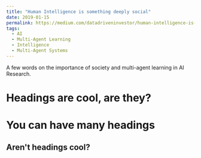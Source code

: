```yaml
---
title: "Human Intelligence is something deeply social"
date: 2019-01-15
permalink: https://medium.com/datadriveninvestor/human-intelligence-is-something-deeply-social-601fbf82819f
tags:
  - AI
  - Multi-Agent Learning
  - Intelligence
  - Multi-Agent Systems
---
```


A few words on the importance of society and multi-agent learning in AI Research.

Headings are cool, are they?
======

You can have many headings
======

Aren't headings cool?
------
